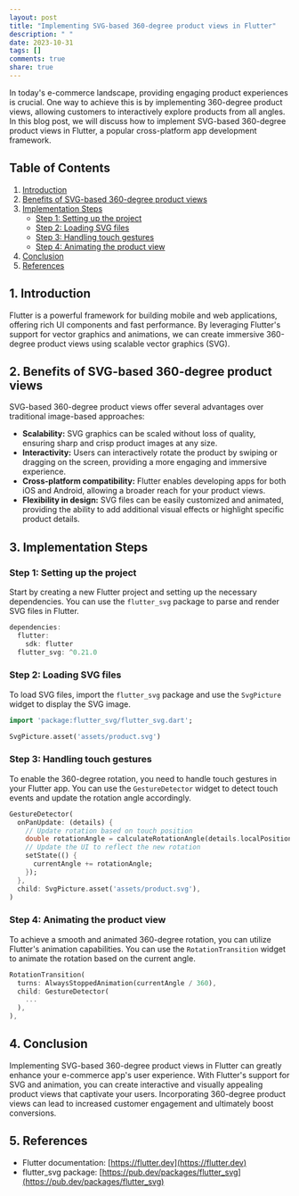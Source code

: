 ```yaml
---
layout: post
title: "Implementing SVG-based 360-degree product views in Flutter"
description: " "
date: 2023-10-31
tags: []
comments: true
share: true
---
```


In today's e-commerce landscape, providing engaging product experiences is crucial. One way to achieve this is by implementing 360-degree product views, allowing customers to interactively explore products from all angles. In this blog post, we will discuss how to implement SVG-based 360-degree product views in Flutter, a popular cross-platform app development framework.

## Table of Contents
1. [Introduction](#introduction)
2. [Benefits of SVG-based 360-degree product views](#benefits)
3. [Implementation Steps](#implementation)
   - [Step 1: Setting up the project](#step1)
   - [Step 2: Loading SVG files](#step2)
   - [Step 3: Handling touch gestures](#step3)
   - [Step 4: Animating the product view](#step4)
4. [Conclusion](#conclusion)
5. [References](#references)

## 1. Introduction <a name="introduction"></a>
Flutter is a powerful framework for building mobile and web applications, offering rich UI components and fast performance. By leveraging Flutter's support for vector graphics and animations, we can create immersive 360-degree product views using scalable vector graphics (SVG).

## 2. Benefits of SVG-based 360-degree product views <a name="benefits"></a>
SVG-based 360-degree product views offer several advantages over traditional image-based approaches:

- **Scalability:** SVG graphics can be scaled without loss of quality, ensuring sharp and crisp product images at any size.
- **Interactivity:** Users can interactively rotate the product by swiping or dragging on the screen, providing a more engaging and immersive experience.
- **Cross-platform compatibility:** Flutter enables developing apps for both iOS and Android, allowing a broader reach for your product views.
- **Flexibility in design:** SVG files can be easily customized and animated, providing the ability to add additional visual effects or highlight specific product details.

## 3. Implementation Steps <a name="implementation"></a>

### Step 1: Setting up the project <a name="step1"></a>
Start by creating a new Flutter project and setting up the necessary dependencies. You can use the `flutter_svg` package to parse and render SVG files in Flutter.

```dart
dependencies:
  flutter:
    sdk: flutter
  flutter_svg: ^0.21.0
```

### Step 2: Loading SVG files <a name="step2"></a>
To load SVG files, import the `flutter_svg` package and use the `SvgPicture` widget to display the SVG image.

```dart
import 'package:flutter_svg/flutter_svg.dart';

SvgPicture.asset('assets/product.svg')
```

### Step 3: Handling touch gestures <a name="step3"></a>
To enable the 360-degree rotation, you need to handle touch gestures in your Flutter app. You can use the `GestureDetector` widget to detect touch events and update the rotation angle accordingly.

```dart
GestureDetector(
  onPanUpdate: (details) {
    // Update rotation based on touch position
    double rotationAngle = calculateRotationAngle(details.localPosition);
    // Update the UI to reflect the new rotation
    setState(() {
      currentAngle += rotationAngle;
    });
  },
  child: SvgPicture.asset('assets/product.svg'),
)
```

### Step 4: Animating the product view <a name="step4"></a>
To achieve a smooth and animated 360-degree rotation, you can utilize Flutter's animation capabilities. You can use the `RotationTransition` widget to animate the rotation based on the current angle.

```dart
RotationTransition(
  turns: AlwaysStoppedAnimation(currentAngle / 360),
  child: GestureDetector(
    ...
  ),
),
```

## 4. Conclusion <a name="conclusion"></a>
Implementing SVG-based 360-degree product views in Flutter can greatly enhance your e-commerce app's user experience. With Flutter's support for SVG and animation, you can create interactive and visually appealing product views that captivate your users. Incorporating 360-degree product views can lead to increased customer engagement and ultimately boost conversions.

## 5. References <a name="references"></a>
- Flutter documentation: [https://flutter.dev](https://flutter.dev)
- flutter_svg package: [https://pub.dev/packages/flutter_svg](https://pub.dev/packages/flutter_svg)